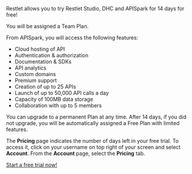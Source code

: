 Restlet allows you to try Restlet Studio, DHC and APISpark for 14 days for free!

You will be assigned a Team Plan.

From APISpark, you will access the following features:

- Cloud hosting of API
- Authentication & authorization
- Documentation & SDKs
- API analytics
- Custom domains
- Premium support
- Creation of up to 25 APIs
- Launch of up to 50,000 API calls a day
- Capacity of 100MB data storage
- Collaboration with up to 5 members

You can upgrade to a permanent Plan at any time. After 14 days, if you did not upgrade, you will be automatically assigned a Free Plan with limited features.

The **Pricing** page indicates the number of days left in your free trial. To access it, click on your username on top right of your screen and select **Account**. From the **Account** page, select the **Pricing** tab.

<a href="https://apispark.restlet.com/start-trial" target="_blank">Start a free trial now!</a>
